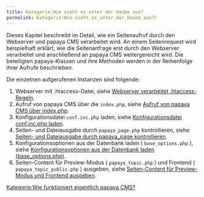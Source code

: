 ```yaml
---
title: Kategorie:Wie sieht es unter der Haube aus?
permalink: Kategorie:Wie_sieht_es_unter_der_Haube_aus?/
---
```


Dieses Kapitel beschreibt im Detail, wie ein Seitenaufruf durch den Webserver und papaya CMS verarbeitet wird. An einem Seitenrequest wird beispielhaft erklärt, wie die Seitenanfrage erst durch den Webserver verarbeitet und anschließend an papaya CMS weitergereicht wird. Die beteiligten papaya-Klassen und ihre Methoden werden in der Reihenfolge ihrer Aufrufe beschrieben.

Die einzelnen aufgerufenen Instanzen sind folgende:

1.  Webserver mit .htaccess-Datei, siehe [Webserver verarbeitet .htaccess-Regeln](/Webserver_verarbeitet_.htaccess-Regeln ).
2.  Aufruf von papaya CMS über die `index.php`, siehe [Aufruf von papaya CMS über index.php](/Aufruf_von_papaya_CMS_über_index.php ).
3.  Konfigurationsdatei `conf.inc.php` laden, siehe [Konfigurationsdatei conf.inc.php laden](/Konfigurationsdatei_conf.inc.php_laden ).
4.  Seiten- und Dateiausgabe durch `papaya_page.php` kontrollieren, siehe [Seiten- und Dateiausgabe durch papaya_page kontrollieren](/Seiten-_und_Dateiausgabe_durch_papaya_page_kontrollieren ).
5.  Konfigurationsoptionen aus der Datenbank laden ( `base_options.php` ), siehe [Konfigurationsoptionen aus der Datenbank laden (base_options.php)](/Konfigurationsoptionen_aus_der_Datenbank_laden_(base_options.php) ).
6.  Seiten-Content für Preview-Modus ( `papaya_topic.php` ) und Frontend ( `papaya_topic_public.php` ) ausgeben, siehe [Seiten-Content für Preview-Modus und Frontend ausgeben](/Seiten-Content_für_Preview-Modus_und_Frontend_ausgeben ).

[Kategorie:Wie funktioniert eigentlich papaya CMS?](Kategorie:Wie_funktioniert_eigentlich_papaya_CMS? )